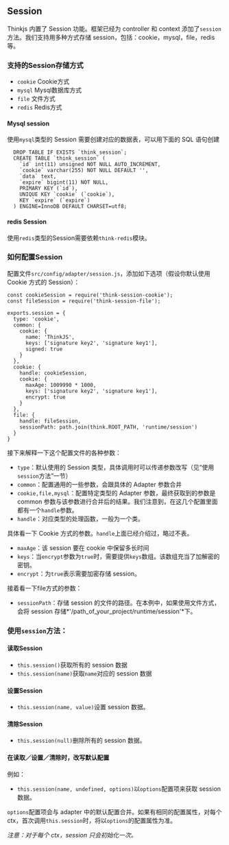 ## Session

Thinkjs 内置了 Session 功能。框架已经为 controller 和 context 添加了`session`方法。我们支持用多种方式存储 session，包括：cookie，mysql，file，redis 等。

### 支持的Session存储方式

* `cookie` Cookie方式
* `mysql` Mysql数据库方式
* `file` 文件方式
* `redis` Redis方式

#### Mysql session

使用`mysql`类型的 Session 需要创建对应的数据表，可以用下面的 SQL 语句创建

```
  DROP TABLE IF EXISTS `think_session`;
  CREATE TABLE `think_session` (
    `id` int(11) unsigned NOT NULL AUTO_INCREMENT,
    `cookie` varchar(255) NOT NULL DEFAULT '',
    `data` text,
    `expire` bigint(11) NOT NULL,
    PRIMARY KEY (`id`),
    UNIQUE KEY `cookie` (`cookie`),
    KEY `expire` (`expire`)
  ) ENGINE=InnoDB DEFAULT CHARSET=utf8;

```
#### redis Session
使用`redis`类型的Session需要依赖`think-redis`模块。

### 如何配置Session

配置文件`src/config/adapter/session.js`，添加如下选项（假设你默认使用 Cookie 方式的 Session）：

```
const cookieSession = require('think-session-cookie');
const fileSession = require('think-session-file');

exports.session = {
  type: 'cookie',
  common: {
    cookie: {
      name: 'ThinkJS',
      keys: ['signature key2', 'signature key1'],
      signed: true
    }
  },
  cookie: {
    handle: cookieSession,
    cookie: {
      maxAge: 1009990 * 1000,
      keys: ['signature key2', 'signature key1'],
      encrypt: true
    }
  },
  file: {
    handle: fileSession,
    sessionPath: path.join(think.ROOT_PATH, 'runtime/session')
  }
}
```
接下来解释一下这个配置文件的各种参数：
* `type`：默认使用的 Session 类型，具体调用时可以传递参数改写（见“使用`session`方法”一节）
* `common`：配置通用的一些参数，会跟具体的 Adapter 参数合并
* `cookie,file,mysql`：配置特定类型的 Adapter 参数，最终获取到的参数是 common 参数与该参数进行合并后的结果。我们注意到，在这几个配置里面都有一个`handle`参数。
* `handle`：对应类型的处理函数，一般为一个类。

具体看一下 Cookie 方式的参数。`handle`上面已经介绍过，略过不表。
* `maxAge`：该 session 要在 cookie 中保留多长时间
* `keys`：当`encrypt`参数为`true`时，需要提供`keys`数组。该数组充当了加解密的密钥。
* `encrypt`：为`true`表示需要加密存储 session。

接着看一下file方式的参数：
* `sessionPath`：存储 session 的文件的路径。在本例中，如果使用文件方式，会将 session 存储*'/path_of_your_project/runtime/session'*下。

### 使用`session`方法：

#### 读取Session
* `this.session()`获取所有的 session 数据
* `this.session(name)`获取`name`对应的 session 数据

#### 设置Session
* `this.session(name, value)`设置 session 数据。

#### 清除Session
* `this.session(null)`删除所有的 session 数据。

#### 在读取／设置／清除时，改写默认配置
例如：

* `this.session(name, undefined, options)`以`options`配置项来获取 session 数据。

`options`配置项会与 adapter 中的默认配置合并。如果有相同的配置属性，对每个 ctx，首次调用`this.session`时，将以`options`的配置属性为准。

*注意：对于每个 ctx，session 只会初始化一次。*

